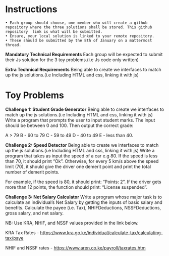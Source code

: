 
# Instructions

    • Each group should choose, one member who will create a github repository where the three solutions shall be stored. This github repository  link is what will be submitted.
    • Ensure, your local solution is linked to your remote repository.
    • These should be submitted by the 8th of January on a mattermost thread.

**Mandatory  Technical Requirements**
Each group will be expected to submit their Js solution for the 3 toy problems.(i.e Js code only written)

**Extra Technical Requirements**
Being able to create we interfaces to match up the js solutions.(i.e Including HTML and css, linking it with js)

# Toy Problems

**Challenge 1: Student Grade Generator**
Being able to create we interfaces to match up the js solutions.(i.e Including HTML and css, linking it with js)
Write a program that prompts the user to input student marks. The input should be between 0 and 100. Then output the correct grade:

A > 79
B - 60 to 79
C - 59 to 49
D - 40 to 49
E - less than 40.


**Challenge 2: Speed Detector**
Being able to create we interfaces to match up the js solutions.(i.e Including HTML and css, linking it with js)
Write a program that takes as input the speed of a car e.g 80. If the speed is less than 70, it should print “Ok”. Otherwise, for every 5 km/s above the speed limit (70), it should give the driver one demerit point and print the total number of demerit points.

For example, if the speed is 80, it should print: “Points: 2”. If the driver gets more than 12 points, the function should print: “License suspended”.


**Challenge 3: Net Salary Calculator**
Write a program whose major task is to calculate an individual’s Net Salary by getting the inputs of basic salary and benefits. Calculate the payee (i.e. Tax), NHIFDeductions, NSSFDeductions, gross salary, and net salary.

NB: Use KRA, NHIF, and NSSF values provided in the link below.

KRA Tax Rates   -       https://www.kra.go.ke/individual/calculate-tax/calculating-tax/paye 

NHIF and NSSF rates - https://www.aren.co.ke/payroll/taxrates.htm 